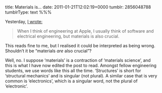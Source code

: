title: Materials is…
date: 2011-01-21T12:02:19+0000
tumblr: 2856048788
tumblrType: text
%%%

Yesterday, [I wrote:](/post/2833877218)

> When I think of engineering at Apple, I usually think of software and electrical engineering, but materials is also crucial. 

This reads fine to me, but I realised it could be interpreted as being wrong. Shouldn’t it be “materials *are* also crucial”?

Well, no. I suppose ‘materials’ is a contraction of ‘materials science’, and this is what I have now edited the post to read. Amongst fellow engineering students, we use words like this all the time. ‘Structures’ is short for ‘structural mechanics’ and is singular (not plural). A similar case that is very common is ‘electronics’, which is a singular word, not the plural of ‘electronic’. 
